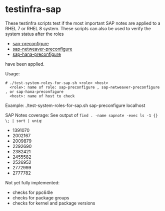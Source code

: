 # testinfra-sap
These testinfra scripts test if the most important SAP notes are applied to a RHEL 7 or RHEL 8 system. These scripts can also be used to verify the system status after the roles
- [sap-preconfigure](https://github.com/linux-system-roles/sap-preconfigure)
- [sap-netweaver-preconfigure](https://github.com/linux-system-roles/sap-netweaver-preconfigure)
- [sap-hana-preconfigure](https://github.com/linux-system-roles/sap-hana-preconfigure)

have been applied.

Usage: 
```
# ./test-system-roles-for-sap-sh <role> <host>
  <role>: name of role: sap-preconfigure , sap-netweaver-preconfigure , or sap-hana-preconfigure
  <host>: name of host to check
```

Example:
./test-system-roles-for-sap.sh sap-preconfigure localhost

SAP Notes coverage: See output of `find . -name sapnote -exec ls -1 {} \; | sort | uniq`:
- 1391070
- 2002167
- 2009879
- 2292690
- 2382421
- 2455582
- 2526952
- 2772999
- 2777782

Not yet fully implemented:
- checks for ppc64le
- checks for package groups
- checks for kernel and package versions
